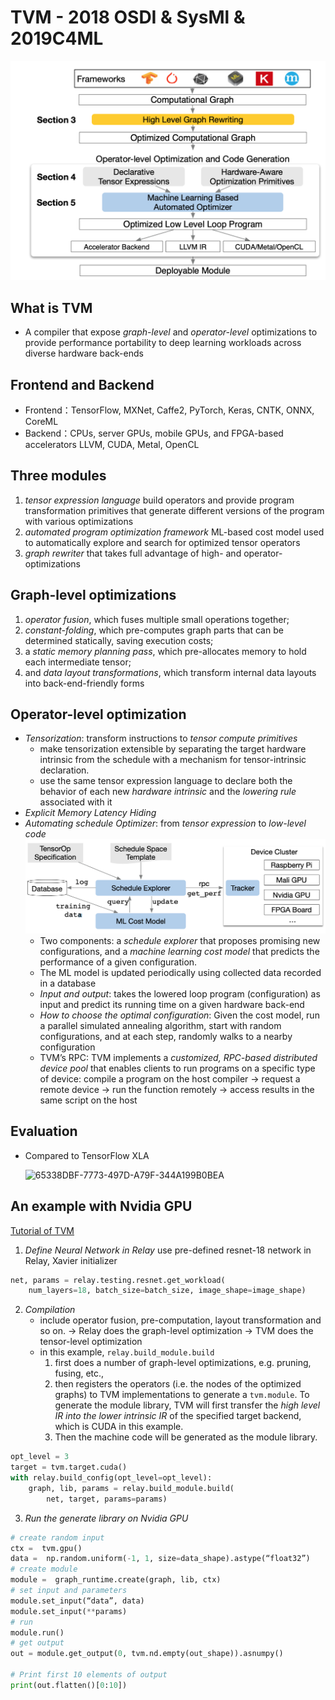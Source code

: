 # TVM - 2018 OSDI & SysMl & 2019C4ML

![image-20190718123408599](assets/image-20190718123408599.png)

## What is TVM

* A compiler that expose *graph-level* and *operator-level* optimizations to provide performance portability to deep learning workloads across diverse hardware back-ends

## Frontend and Backend
* Frontend：TensorFlow, MXNet, Caffe2, PyTorch, Keras, CNTK, ONNX, CoreML
* Backend：CPUs, server GPUs, mobile GPUs, and FPGA-based accelerators LLVM, CUDA, Metal, OpenCL

## Three modules
1. *tensor expression language*  build operators and provide program transformation primitives that generate different versions of the program with various optimizations
2. *automated program optimization framework*  ML-based cost model used to automatically explore and search for optimized tensor operators
3. *graph rewriter* that takes full advantage of high- and operator- optimizations

## Graph-level optimizations
1. *operator fusion*, which fuses multiple small operations together; 
2. *constant-folding*, which pre-computes graph parts that can be determined statically, saving execution costs; 
3. a *static memory planning pass*, which pre-allocates memory to hold each intermediate tensor; 
4. and *data layout transformations*, which transform internal data layouts into back-end-friendly forms

## Operator-level optimization
* *Tensorization*: transform instructions to  *tensor compute primitives*
	* make tensorization extensible by separating the target hardware intrinsic from the schedule with a mechanism for tensor-intrinsic declaration.
	* use the same tensor expression language to declare both the behavior of each new _hardware intrinsic_ and the _lowering rule_ associated with it
* *Explicit Memory Latency Hiding*
* *Automating schedule Optimizer*: from _tensor expression_ to _low-level code_
![image-20190718123419266](assets/image-20190718123419266.png)
	* Two components: a *schedule explorer* that proposes promising new configurations, and a *machine learning cost model* that predicts the performance of a given configuration.
	* The ML model is updated periodically using collected data recorded in a database
	* *Input and output*: takes the lowered loop program (configuration) as input and predict its running time on a given hardware back-end
	* _How to choose the optimal configuration_: Given the cost model, run a parallel simulated annealing algorithm, start with random configurations, and at each step, randomly walks to a nearby configuration
	* TVM’s RPC: TVM implements a _customized, RPC-based distributed device pool_ that enables clients to run programs on a specific type of device: compile a program on the host compiler -> request a remote device -> run the function remotely -> access results in the same script on the host

## Evaluation

* Compared to TensorFlow XLA

  	![65338DBF-7773-497D-A79F-344A199B0BEA](/var/folders/5c/bd03__1j6js07gfzk1rl_s0w0000gn/T/net.shinyfrog.bear/BearTemp.Be9phf/65338DBF-7773-497D-A79F-344A199B0BEA.png)

## An example with Nvidia GPU
 [Tutorial of TVM](https://docs.tvm.ai/tutorials/relay_quick_start.html#sphx-glr-tutorials-relay-quick-start-py) 
1. *Define Neural Network in Relay*
use pre-defined resnet-18 network in Relay, Xavier initializer
```python
net, params = relay.testing.resnet.get_workload(
    num_layers=18, batch_size=batch_size, image_shape=image_shape)
```

2. *Compilation*
	* include operator fusion, pre-computation, layout transformation and so on.
	 -> Relay does the graph-level optimization
	 -> TVM does the tensor-level optimization
	* in this example, `relay.build_module.build`
		1. first does a number of graph-level optimizations, e.g. pruning, fusing, etc., 
		2. then registers the operators (i.e. the nodes of the optimized graphs) to TVM implementations to generate a `tvm.module`. To generate the module library, TVM will first transfer the _high level IR into the lower intrinsic IR_ of the specified target backend, which is CUDA in this example.  
		3. Then the machine code will be generated as the module library.

``` python
opt_level = 3
target = tvm.target.cuda()
with relay.build_config(opt_level=opt_level):
    graph, lib, params = relay.build_module.build(
        net, target, params=params)
```

3. *Run the generate library on Nvidia GPU*
```python
# create random input
ctx =  tvm.gpu()
data =  np.random.uniform(-1, 1, size=data_shape).astype(“float32”)
# create module
module =  graph_runtime.create(graph, lib, ctx)
# set input and parameters
module.set_input(“data”, data)
module.set_input(**params)
# run
module.run()
# get output
out = module.get_output(0, tvm.nd.empty(out_shape)).asnumpy()

# Print first 10 elements of output
print(out.flatten()[0:10])
```

